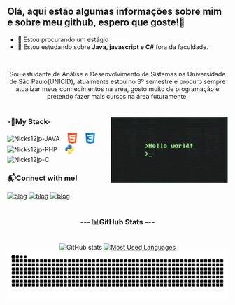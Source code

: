 ## Olá, aqui estão algumas informações sobre mim e sobre meu github, espero que goste!👋

<!-- Nicks12jp/Nicks12jp** is a ✨ _special_ ✨ repository because its `README.md` (this file) appears on your GitHub profile. -->

- 🔭 Estou procurando um estágio
- 🌱 Estou estudando sobre **Java, javascript e C#** fora da faculdade.

</br>

<p align="center">Sou estudante de Análise e Desenvolvimento de Sistemas na Universidade de São Paulo(UNICID), atualmente estou no 3º semestre e procuro sempre atualizar meus conhecimentos na aréa, gosto muito de programação e pretendo fazer mais cursos na área futuramente.

  
#

  <img align="right" alt="" height="150px" src="./src/Hello World.gif">
  
<h3 align="left">-🚀My Stack-</h3>
  <div align="left">
  <img align="center" alt="Nicks12jp-JAVA" height="25" src="https://cdn.jsdelivr.net/gh/devicons/devicon@latest/icons/java/java-original.svg">
  <img width="8"/>
  <img align="center" alt="Nicks12jp-HTML" height="25" src="https://raw.githubusercontent.com/devicons/devicon/master/icons/html5/html5-original.svg">
  <img width="8"/>
  <img align="center" alt="Nicks12jp-CSS" height="25" src="https://raw.githubusercontent.com/devicons/devicon/master/icons/css3/css3-original.svg">
  <img width="8"/>  
  <img align="center" alt="Nicks12jp-PHP" height="25" src="https://cdn.jsdelivr.net/gh/devicons/devicon@latest/icons/php/php-original.svg">
  <img width="8"/>
  <img align="center" alt="Nicks12jp-Python" height="25" src="https://raw.githubusercontent.com/devicons/devicon/master/icons/python/python-original.svg">
  <img width="8"/>
  <img align="center" alt="Nicks12jp-C" height="25" src="https://cdn.jsdelivr.net/gh/devicons/devicon@latest/icons/c/c-original.svg">
  </div>
  
<h3 alagin="left"> 📬Connect with me!</h3>

  [![blog](https://img.shields.io/badge/WhatsApp-25D366?style=for-the-badge&logo=whatsapp&logoColor=white)](http://wa.me/5511975876596)
  [![blog](https://img.shields.io/badge/Gmail-D14836?style=for-the-badge&logo=gmail&logoColor=white)](https://mail.google.com/mail/?view=cm&to=nicks12jp@gmail.com.com&su=Assunto%20do%20Email&body=Olá,%20quero%20entrar%20em%20contato!)
  [![blog](https://img.shields.io/badge/LinkedIn-0077B5?style=for-the-badge&logo=linkedin&logoColor=white)](https://www.linkedin.com/in/nicolas-da-silva-alves-0970a0327?utm_source=share&utm_campaign=share_via&utm_content=profile&utm_medium=android_app)

#

<div style="text-align: center;" align="center">
  <h3>--- 📊GitHub Stats ---</h3>
  <br>
  
  <img src="https://github-readme-stats-git-masterrstaa-rickstaa.vercel.app/api?username=Nicks12jp&hide_title=true&show_icons=true&include_all_commits=false&count_private=true&line_height=25&hide=issues&bg_color=000&title_color=FF00F6&text_color=FFF&border_radius=3&border_color=36123c&icon_color=FF00F6&theme=jolly" alt="GitHub stats">

  <a href="https://github.com/Nicks12jp/github-readme-stats">
    <img src="https://github-readme-stats-git-masterrstaa-rickstaa.vercel.app/api/top-langs/?username=Nicks12jp&line_height=10&card_width=290&layout=compact&hide_title=false&count_private=true&langs_count=4&show_icons=true&title_color=FF00F6&hide=html,scss,less&bg_color=000&text_color=8B8B8B&border_radius=3&border_color=561760&count_private=true" alt="Most Used Languages">
  </a>
</div>

<picture>
  <source media="(prefers-color-scheme: dark)" srcset="https://raw.githubusercontent.com/Nicks12jp/Nicks12jp/output/github-contribution-grid-snake-dark.svg">
  <source media="(prefers-color-scheme: light)" srcset="https://raw.githubusercontent.com/Nicks12jp/Nicks12jp/output/github-contribution-grid-snake.svg">
  <img alt="github contribution grid snake animation" src="https://raw.githubusercontent.com/Nicks12jp/Nicks12jp/output/github-contribution-grid-snake.svg">
</picture>
